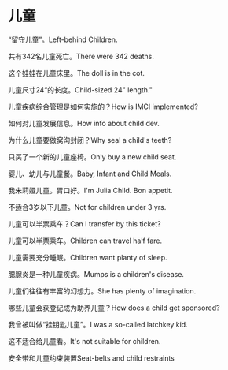 # 儿童

<p><span class="chinese">“留守儿童”。</span><span class="english">Left-behind Children.</span></p>

<p><span class="chinese">共有342名儿童死亡。</span><span class="english">There were 342 deaths.</span></p>

<p><span class="chinese">这个娃娃在儿童床里。</span><span class="english">The doll is in the cot.</span></p>

<p><span class="chinese">儿童尺寸24“的长度。</span><span class="english">Child-sized 24" length."</span></p>

<p><span class="chinese">儿童疾病综合管理是如何实施的？</span><span class="english">How is IMCI implemented?</span></p>

<p><span class="chinese">如何对儿童发展信息。</span><span class="english">How info about child dev.</span></p>

<p><span class="chinese">为什么儿童要做窝沟封闭？</span><span class="english">Why seal a child's teeth?</span></p>

<p><span class="chinese">只买了一个新的儿童座椅。</span><span class="english">Only buy a new child seat.</span></p>

<p><span class="chinese">婴儿、幼儿与儿童餐。</span><span class="english">Baby, Infant and Child Meals.</span></p>

<p><span class="chinese">我朱莉娅儿童。胃口好。</span><span class="english">I'm Julia Child. Bon appetit.</span></p>

<p><span class="chinese">不适合3岁以下儿童。</span><span class="english">Not for children under 3 yrs.</span></p>

<p><span class="chinese">儿童可以半票乘车？</span><span class="english">Can I transfer by this ticket?</span></p>

<p><span class="chinese">儿童可以半票乘车。</span><span class="english">Children can travel half fare.</span></p>

<p><span class="chinese">儿童需要充分睡眠。</span><span class="english">Children want planty of sleep.</span></p>

<p><span class="chinese">腮腺炎是一种儿童疾病。</span><span class="english">Mumps is a children's disease.</span></p>

<p><span class="chinese">儿童们往往有丰富的幻想力。</span><span class="english">She has plenty of imagination.</span></p>

<p><span class="chinese">哪些儿童会获登记成为助养儿童？</span><span class="english">How does a child get sponsored?</span></p>

<p><span class="chinese">我曾被叫做“挂钥匙儿童”。</span><span class="english">I was a so-called latchkey kid.</span></p>

<p><span class="chinese">这不适合给儿童看。</span><span class="english">It's not suitable for children.</span></p>

<p><span class="chinese">安全带和儿童约束装置</span><span class="english">Seat-belts and child restraints</span></p>

